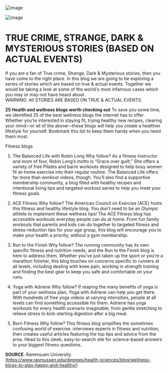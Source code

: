 ![image](https://github.com/23W-GBAC/udehadaeze/assets/148863379/a5345514-53e3-46ab-939b-aeca3f15c06f)

![image](https://github.com/23W-GBAC/udehadaeze/assets/148863379/48b84089-37b5-4e45-8f38-9d1baf93e87f)



# TRUE CRIME, STRANGE, DARK & MYSTERIOUS STORIES (BASED ON ACTUAL EVENTS)
If you are a fan of True crime, Strange, Dark & Mysterious stories, then you have come to the right place. 
In this blog we are going to be exploring a series of stories which are based on true & actual events. Together we would be taking a look at some of the world's most infamous cases which you may or may-not have heard about.   
WARNING: All STORIES ARE BASED ON TRUE & ACTUAL EVENTS.

**25 Health and wellness blogs worth checking out**
To save you some time, we identified 25 of the best wellness blogs the internet has to offer. Whether you’re interested in staying fit, trying healthy new recipes, clearing your mind—or all of the above—these blogs will help you create a healthier lifestyle for yourself. Bookmark this list to keep them handy when you need them most.

Fitness blogs
1. The Balanced Life with Robin Long
Why follow? As a fitness instructor and mom of four, Robin Long’s motto is “Grace over guilt.” She offers a variety of free Pilates and barre workouts designed to help busy women fit at-home exercise into their regular routine. The Balanced Life offers far more than workout videos, though. You’ll also find a supportive membership community, a blog filled with healthy recipes and intentional living tips and targeted workout series to help you meet your fitness goals.

2. ACE Fitness
Why follow? The American Council on Exercise (ACE) hosts this fitness and healthy lifestyle blog. You don’t need to be an Olympic athlete to implement these wellness tips! The ACE Fitness blog has accessible workouts everyday people can do at home. From fun family workouts that parents and kids can do together to targeted fitness and stress-reduction tips for your age group, this blog will encourage you to make your health a priority, without a gym membership.

3. Run to the Finish
Why follow? The running community has its own specific fitness and nutrition needs, and the Run to the Finish blog is here to address them. Whether you’ve just taken up the sport or you’re a marathon finisher, this blog touches on concerns specific to runners at all levels, including dealing with knee pain, working in strength training and finding the best gear to keep you safe and comfortable on your runs.

4. Yoga with Adriene
Why follow? If reaping the many benefits of yoga is part of your wellness plan, Yoga with Adriene can help you get there. With hundreds of free yoga videos at varying intensities, people at all levels can find something accessible for them. Adriene has yoga workouts for every health scenario imaginable, from gentle stretching to relieve stress to kick-starting digestion after a big meal.

5. Born Fitness
Why follow? This fitness blog simplifies the sometimes confusing world of exercise. interviews experts in fitness and nutrition, then creates useful articles featuring the top tips and advice from the pros. Head to this sleek, easy-to-search site for science-based answers to your biggest fitness questions.

**SOURCE**: Rammsuen University (https://www.rasmussen.edu/degrees/health-sciences/blog/wellness-blogs-to-stay-happy-and-healthy/)
